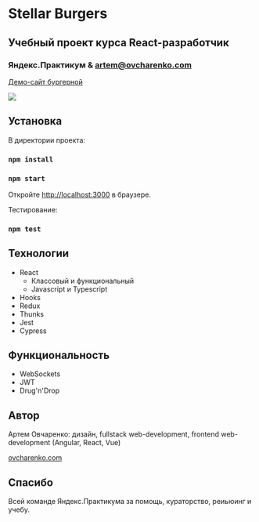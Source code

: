 # Stellar Burgers
## Учебный проект курса React-разработчик 
### Яндекс.Практикум & artem@ovcharenko.com

[Демо-сайт бургерной](https://yaxxrat.github.io/ya-react-burger/)

[![](https://ovcharenko.com/img/stellar.jpg)](https://yaxxrat.github.io/ya-react-burger/)

## Установка

В директории проекта:

### `npm install`
### `npm start`

Откройте [http://localhost:3000](http://localhost:3000) в браузере.

Тестирование:

### `npm test`


## Технологии

* React 
    * Классовый и функциональный
    * Javascript и Typescript 
* Hooks
* Redux
* Thunks
* Jest 
* Cypress

## Функциональность

* WebSockets
* JWT
* Drug'n'Drop

## Автор

Артем Овчаренко: дизайн, fullstack web-development, frontend web-development (Angular, React, Vue)

[ovcharenko.com](https://ovcharenko.com)

## Спасибо

Всей команде Яндекс.Практикума за помощь, кураторство, реиьюинг и учебу.



